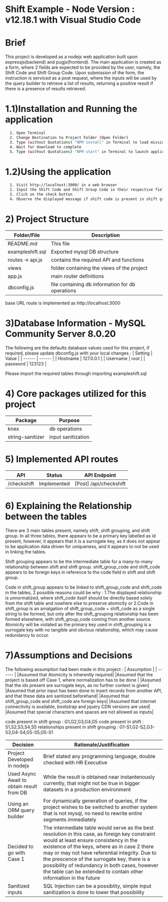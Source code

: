 # Shift Example - Node Version : v12.18.1 with Visual Studio Code
# Brief
This project is developed as a nodejs web application built upon expressjs(backend) and pugjs(frontend). The main application is created as a form, where 2 fields are expected to be provided by the user, namely, the Shift Code and Shift Group Code. Upon submission of the form, the instruction is serviced as a post request, where the inputs will be used by the query builder to retrieve a list of results, returning a positive result if there is a presence of results retrieved.
# 1.1)Installation and Running the application
```sh
  1. Open Terminal
  2. Change Destination to Project Folder (Open Folder)
  3. Type (without Quotations) "NPM install" in Terminal to load missing dependencies
  4. Wait for download to complete
  5. Type (without Quotations) "NPM start" in Terminal to launch application
```
# 1.2)Using the application
```sh
  1. Visit http://localhost:3000/ in a web browser
  2. Input the Shift Code and Shift Group Code in their respective fields
  3. Click on the check button
  4. Observe the displayed message if shift code is present in shift group
```
# 2) Project Structure
| Folder/File | Description |
| ------ | ------ |
| README.md |This file |
| exampleshift.sql | Exported mysql DB structure|
| routes -> api.js | contains the required API and functions |
| views | folder containing the views of the project|
|app.js|main router definitions|
|dbconfig.js| file containing db information for db operations|

base URL route is implemented as http://localhost:3000
# 3)Database Information - MySQL Community Server 8.0.20
The following are the defaults database values used for this project, if required, please update dbconfig.js with your local changes :
| Setting | Value |
| ------ | ------ |
| Hostname | 127.0.0.1 |
| Username | root |
| password | 123123 |

Please import the required tables through importing exampleshift.sql

# 4) Core packages utilized for this project
| Package | Purpose |
| ------ | ------ |
| knex | db operations |
|string-sanitizer|input sanitization|

# 5) Implemented API routes

| API | Status | API Endpoint
| ------ | ------ |------|
| /checkshift | Implemented |[Post] /api/checkshift|

# 6) Explaining the Relationship between the tables
There are 3 main tables present, namely shift, shift grouping, and shift group.
In all three tables, there appears to be a primary key labelled as id present, however, it appears that it is a surrogate key, as it does not appear to be application data driven for uniqueness, and it appears to not be used in linking the tables.

Shift grouping appears to be the intermediate table for a many-to-many relationship between shift and shift group. shift_group_code and shift_code appears to be foreign keys in reference to the code field in shift and shift group.

Code in shift_group appears to be linked to shift_group_code and shift_code in the tables, 2 possible reasons could be why : 
1.The displayed relationship is unnormalized, where shift_code itself should be directly based solely from the shift table and nowhere else to preserve atomicity
or 
2.Code in shift_group is an amalgation of shift_group_code + shift_code as a single string to be formed, but only after the shift_grouping relationship has been formed elsewhere, with shift_group_code coming from another source. Atomicity will be violated as the primary key used in shift_grouping is a surrogate key with no tangible and obvious relationship, which may cause redundancy to occur.

# 7)Assumptions and Decisions

The following assumption had been made in this project : 
| Assumption |
| ------ |
|Assumed that Atomicity is inherently required|
|Assumed that the project is based off Case 1, where normalization has to be done |
|Assumed that the ids present are surrogate keys, as no further context is given|
|Assumed that prior input  has been done to insert records from another API, and that these data are santized beforehand|
|Assumed that shift_group_code and shift_code are foreign keys|
|Assumed that internet connectivity is available, bootstrap and jquery CDN versions are used|
|Assumed that special characters and spaces are not allowed as inputs|

code present in shift group : G1,G2,G3,G4,G5
code present in shift : S1,S2,S3,S4,S5
relationships present in shift grouping : G1-S1,G2-S2,G3-S3,G4-S4,G5-S5,G5-S1

| Decision|Rationale/Justification|
| ------ |-------|
|Project Developed in nodejs|Brief stated any programming language, double checked with HR Executive|
|Used Async Await to obtain result from DB|While the result is obtained near instantenously currently, that might not be true in bigger datasets in a production environment|
|Using an ORM query builder|For dynamically generation of queries, if the project wishes to be switched to another system that is not mysql, no need to rewrite entire segments immediately|
|Decided to go with Case 1|The intermediate table would serve as the best resolution in this case, as foreign key constraint would at least ensure consistency in the existence of the keys, where as in case 2 there may or may not have referential integrity. Due to the prescence of the surrogate key, there is a possibility of redundancy in both cases, however the table can be extended to contain other information in the future|
|Sanitized inputs|SQL Injection can be a possiblity, simple input sanitization is done to lower that possibility|



